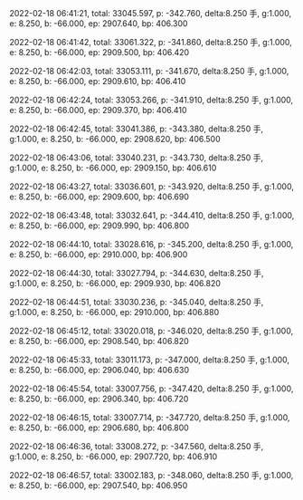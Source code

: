 2022-02-18 06:41:21, total: 33045.597, p: -342.760, delta:8.250 手, g:1.000, e: 8.250, b: -66.000, ep: 2907.640, bp: 406.300

2022-02-18 06:41:42, total: 33061.322, p: -341.860, delta:8.250 手, g:1.000, e: 8.250, b: -66.000, ep: 2909.500, bp: 406.420

2022-02-18 06:42:03, total: 33053.111, p: -341.670, delta:8.250 手, g:1.000, e: 8.250, b: -66.000, ep: 2909.610, bp: 406.410

2022-02-18 06:42:24, total: 33053.266, p: -341.910, delta:8.250 手, g:1.000, e: 8.250, b: -66.000, ep: 2909.370, bp: 406.410

2022-02-18 06:42:45, total: 33041.386, p: -343.380, delta:8.250 手, g:1.000, e: 8.250, b: -66.000, ep: 2908.620, bp: 406.500

2022-02-18 06:43:06, total: 33040.231, p: -343.730, delta:8.250 手, g:1.000, e: 8.250, b: -66.000, ep: 2909.150, bp: 406.610

2022-02-18 06:43:27, total: 33036.601, p: -343.920, delta:8.250 手, g:1.000, e: 8.250, b: -66.000, ep: 2909.600, bp: 406.690

2022-02-18 06:43:48, total: 33032.641, p: -344.410, delta:8.250 手, g:1.000, e: 8.250, b: -66.000, ep: 2909.990, bp: 406.800

2022-02-18 06:44:10, total: 33028.616, p: -345.200, delta:8.250 手, g:1.000, e: 8.250, b: -66.000, ep: 2910.000, bp: 406.900

2022-02-18 06:44:30, total: 33027.794, p: -344.630, delta:8.250 手, g:1.000, e: 8.250, b: -66.000, ep: 2909.930, bp: 406.820

2022-02-18 06:44:51, total: 33030.236, p: -345.040, delta:8.250 手, g:1.000, e: 8.250, b: -66.000, ep: 2910.000, bp: 406.880

2022-02-18 06:45:12, total: 33020.018, p: -346.020, delta:8.250 手, g:1.000, e: 8.250, b: -66.000, ep: 2908.540, bp: 406.820

2022-02-18 06:45:33, total: 33011.173, p: -347.000, delta:8.250 手, g:1.000, e: 8.250, b: -66.000, ep: 2906.040, bp: 406.630

2022-02-18 06:45:54, total: 33007.756, p: -347.420, delta:8.250 手, g:1.000, e: 8.250, b: -66.000, ep: 2906.340, bp: 406.720

2022-02-18 06:46:15, total: 33007.714, p: -347.720, delta:8.250 手, g:1.000, e: 8.250, b: -66.000, ep: 2906.680, bp: 406.800

2022-02-18 06:46:36, total: 33008.272, p: -347.560, delta:8.250 手, g:1.000, e: 8.250, b: -66.000, ep: 2907.720, bp: 406.910

2022-02-18 06:46:57, total: 33002.183, p: -348.060, delta:8.250 手, g:1.000, e: 8.250, b: -66.000, ep: 2907.540, bp: 406.950
